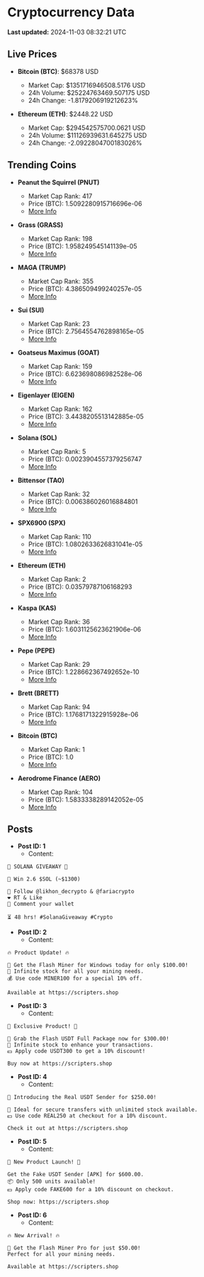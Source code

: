 # Cryptocurrency Data

**Last updated:** 2024-11-03 08:32:21 UTC

## Live Prices
- **Bitcoin (BTC)**: $68378 USD
  - Market Cap: $1351716946508.5176 USD
  - 24h Volume: $25224763469.507175 USD
  - 24h Change: -1.8179206919212623%

- **Ethereum (ETH)**: $2448.22 USD
  - Market Cap: $294542575700.0621 USD
  - 24h Volume: $11126939631.645275 USD
  - 24h Change: -2.0922804700183026%

## Trending Coins
- **Peanut the Squirrel (PNUT)**
  - Market Cap Rank: 417
  - Price (BTC): 1.5092280915716696e-06
  - [More Info](https://www.coingecko.com/en/coins/peanut-the-squirrel)

- **Grass (GRASS)**
  - Market Cap Rank: 198
  - Price (BTC): 1.958249545141139e-05
  - [More Info](https://www.coingecko.com/en/coins/grass)

- **MAGA (TRUMP)**
  - Market Cap Rank: 355
  - Price (BTC): 4.386509499240257e-05
  - [More Info](https://www.coingecko.com/en/coins/maga)

- **Sui (SUI)**
  - Market Cap Rank: 23
  - Price (BTC): 2.7564554762898165e-05
  - [More Info](https://www.coingecko.com/en/coins/sui)

- **Goatseus Maximus (GOAT)**
  - Market Cap Rank: 159
  - Price (BTC): 6.623698086982528e-06
  - [More Info](https://www.coingecko.com/en/coins/goatseus-maximus)

- **Eigenlayer (EIGEN)**
  - Market Cap Rank: 162
  - Price (BTC): 3.4438205513142885e-05
  - [More Info](https://www.coingecko.com/en/coins/eigenlayer)

- **Solana (SOL)**
  - Market Cap Rank: 5
  - Price (BTC): 0.0023904557379256747
  - [More Info](https://www.coingecko.com/en/coins/solana)

- **Bittensor (TAO)**
  - Market Cap Rank: 32
  - Price (BTC): 0.006386026016884801
  - [More Info](https://www.coingecko.com/en/coins/bittensor)

- **SPX6900 (SPX)**
  - Market Cap Rank: 110
  - Price (BTC): 1.0802633626831041e-05
  - [More Info](https://www.coingecko.com/en/coins/spx6900)

- **Ethereum (ETH)**
  - Market Cap Rank: 2
  - Price (BTC): 0.03579787106168293
  - [More Info](https://www.coingecko.com/en/coins/ethereum)

- **Kaspa (KAS)**
  - Market Cap Rank: 36
  - Price (BTC): 1.6031125623621906e-06
  - [More Info](https://www.coingecko.com/en/coins/kaspa)

- **Pepe (PEPE)**
  - Market Cap Rank: 29
  - Price (BTC): 1.228662367492652e-10
  - [More Info](https://www.coingecko.com/en/coins/pepe)

- **Brett (BRETT)**
  - Market Cap Rank: 94
  - Price (BTC): 1.1768171322915928e-06
  - [More Info](https://www.coingecko.com/en/coins/brett-2)

- **Bitcoin (BTC)**
  - Market Cap Rank: 1
  - Price (BTC): 1.0
  - [More Info](https://www.coingecko.com/en/coins/bitcoin)

- **Aerodrome Finance (AERO)**
  - Market Cap Rank: 104
  - Price (BTC): 1.5833338289142052e-05
  - [More Info](https://www.coingecko.com/en/coins/aerodrome-finance)

## Posts
- **Post ID: 1**
  - Content:
```
🚀 SOLANA GIVEAWAY 🚀

🎁 Win 2.6 $SOL (~$1300)

🤝 Follow @likhon_decrypto & @fariacrypto
❤️ RT & Like
💬 Comment your wallet

⏳ 48 hrs! #SolanaGiveaway #Crypto
```

- **Post ID: 2**
  - Content:
```
🔥 Product Update! 🔥

🚀 Get the Flash Miner for Windows today for only $100.00!
🔋 Infinite stock for all your mining needs.
💰 Use code MINER100 for a special 10% off.

Available at https://scripters.shop
```

- **Post ID: 3**
  - Content:
```
🎁 Exclusive Product! 🎁

💸 Grab the Flash USDT Full Package now for $300.00!
🎉 Infinite stock to enhance your transactions.
💵 Apply code USDT300 to get a 10% discount!

Buy now at https://scripters.shop
```

- **Post ID: 4**
  - Content:
```
💎 Introducing the Real USDT Sender for $250.00!

💼 Ideal for secure transfers with unlimited stock available.
💵 Use code REAL250 at checkout for a 10% discount.

Check it out at https://scripters.shop
```

- **Post ID: 5**
  - Content:
```
🚀 New Product Launch! 🚀

Get the Fake USDT Sender [APK] for $600.00.
📦 Only 500 units available!
💵 Apply code FAKE600 for a 10% discount on checkout.

Shop now: https://scripters.shop
```

- **Post ID: 6**
  - Content:
```
🔥 New Arrival! 🔥

💸 Get the Flash Miner Pro for just $50.00!
Perfect for all your mining needs.

Available at https://scripters.shop
```


